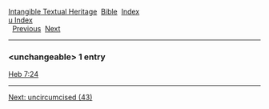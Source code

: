 [Intangible Textual Heritage](../../index)  [Bible](../index) 
[Index](index)   
[u Index](_u_)  
  [Previous](c11888)  [Next](c11890) 

------------------------------------------------------------------------

### &lt;unchangeable&gt; 1 entry

[Heb 7:24](../kjv/heb007.htm#024)  

------------------------------------------------------------------------

[Next: uncircumcised (43)](c11890)
